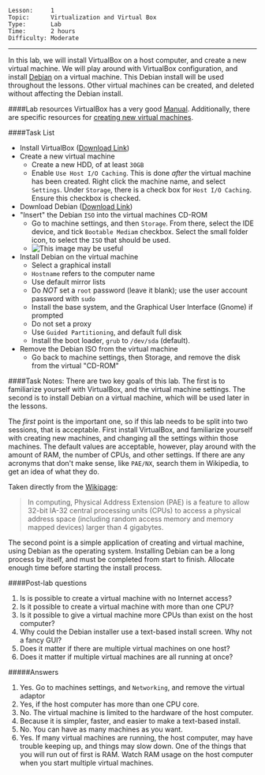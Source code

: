 ```
Lesson:     1
Topic:      Virtualization and Virtual Box
Type:       Lab
Time:       2 hours
Difficulty: Moderate
```

---
In this lab, we will install VirtualBox on a host computer, and create a new
virtual machine. We will play around with VirtualBox configuration, and
install [Debian](https://www.debian.org/) on a virtual machine. This Debian
install will be used throughout the lessons. Other virtual machines can
be created, and deleted without affecting the Debian install.

####Lab resources
VirtualBox has a very good [Manual](http://www.virtualbox.org/manual/ch01.html).
Additionally, there are specific resources for [creating new virtual machines](http://docs.oracle.com/cd/E26217_01/E26796/html/qs-create-vm.html).


####Task List
* Install VirtualBox ([Download Link](https://www.virtualbox.org/wiki/Downloads))
* Create a new virtual machine
   * Create a new HDD, of at least `30GB`
   * Enable `Use Host I/O Caching`. This is done *after* the virtual machine
      has been created. Right click the machine name, and select `Settings`.
      Under `Storage`, there is a check box for `Host I/O Caching`. Ensure this
      checkbox is checked.
* Download Debian ([Download Link](http://cdimage.debian.org/debian-cd/7.7.0/i386/iso-cd/debian-7.7.0-i386-netinst.iso))
* "Insert" the Debian `ISO` into the virtual machines CD-ROM
   * Go to machine settings, and then `Storage`. From there, select the IDE
      device, and tick `Bootable Mediam` checkbox. Select the small folder
      icon, to select the `ISO` that should be used.
   * ![This](http://cdn4.groovypost.com/wp-content/uploads/2011/09/image54.png) image may be useful
* Install Debian on the virtual machine
   * Select a graphical install
   * `Hostname` refers to the computer name
   * Use default mirror lists
   * Do *NOT* set a `root` password (leave it blank); use the user account password with `sudo`
   * Install the base system, and the Graphical User Interface (Gnome) if prompted
   * Do not set a proxy
   * Use `Guided Partitioning`, and default full disk
   * Install the boot loader, `grub` to `/dev/sda` (default).
* Remove the Debian ISO from the virtual machine
   * Go back to machine settings, then Storage, and remove the disk from the virtual "CD-ROM"


####Task Notes:
There are two key goals of this lab. The first is to familiarize yourself with
VirtualBox, and the virtual machine settings. The second is to install
Debian on a virtual machine, which will be used later in the lessons.

The *first* point is the important one, so if this lab needs to be split
into two sessions, that is acceptable. First install VirtualBox, and familiarize
yourself with creating new machines, and changing all the settings within
those machines. The default values are acceptable, however, play around with
the amount of RAM, the number of CPUs, and other settings. If there are any
acronyms that don't make sense, like `PAE/NX`, search them in Wikipedia, to
get an idea of what they do.

Taken directly from the [Wikipage](http://en.wikipedia.org/wiki/Physical_Address_Extension):
> In computing, Physical Address Extension (PAE) is a feature to allow 32-bit
> IA-32 central processing units (CPUs) to access a physical address space
> (including random access memory and memory mapped devices) larger than
> 4 gigabytes.

The second point is a simple application of creating and virtual machine,
using Debian as the operating system. Installing Debian can be a long
process by itself, and must be completed from start to finish. Allocate
enough time before starting the install process.


####Post-lab questions
1. Is is possible to create a virtual machine with no Internet access?
2. Is it possible to create a virtual machine with more than one CPU?
3. Is it possible to give a virtual machine more CPUs than exist on the host computer?
4. Why could the Debian installer use a text-based install screen.
   Why not a fancy GUI?
5. Does it matter if there are multiple virtual machines on one host?
6. Does it matter if multiple virtual machines are all running at once?

#####Answers
1. Yes. Go to machines settings, and `Networking`, and remove the virtual adaptor
2. Yes, if the host computer has more than one CPU core.
3. No. The virtual machine is limited to the hardware of the host computer.
4. Because it is simpler, faster, and easier to make a text-based install.
5. No. You can have as many machines as you want.
6. Yes. If many virtual machines are running, the host computer, may have trouble
   keeping up, and things may slow down. One of the things that you will run out
   of first is RAM. Watch RAM usage on the host computer when you start multiple
   virtual machines.



